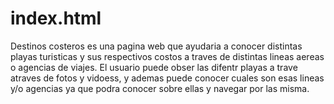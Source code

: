 # index.html
Destinos costeros  es una pagina web que ayudaria a conocer distintas playas turisticas  y sus respectivos costos a traves de distintas lineas aereas  o agencias de viajes. 
El  usuario  puede obser  las difentr  playas a trave atraves  de fotos y vidoess, y  ademas  puede conocer cuales son  esas lineas y/o   agencias  ya que podra conocer  sobre ellas y  navegar por las misma.

